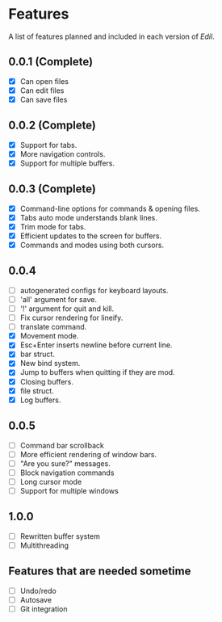 # Features

A list of features planned and included in each version
of *Edil*.

## 0.0.1 (Complete)

- [x] Can open files
- [x] Can edit files
- [x] Can save files

## 0.0.2 (Complete)

- [x] Support for tabs.
- [x] More navigation controls.
- [x] Support for multiple buffers.

## 0.0.3 (Complete)

- [x] Command-line options for commands & opening files.
- [x] Tabs auto mode understands blank lines.
- [x] Trim mode for tabs.
- [x] Efficient updates to the screen for buffers.
- [x] Commands and modes using both cursors.

## 0.0.4

- [ ] autogenerated configs for keyboard layouts.
- [ ] 'all' argument for save.
- [ ] '!' argument for quit and kill.
- [ ] Fix cursor rendering for lineify.
- [ ] translate command.
- [x] Movement mode.
- [x] Esc+Enter inserts newline before current line.
- [x] bar struct.
- [x] New bind system.
- [x] Jump to buffers when quitting if they are mod.
- [x] Closing buffers.
- [x] file struct.
- [x] Log buffers.

## 0.0.5

- [ ] Command bar scrollback
- [ ] More efficient rendering of window bars.
- [ ] "Are you sure?" messages.
- [ ] Block navigation commands
- [ ] Long cursor mode
- [ ] Support for multiple windows

## 1.0.0

- [ ] Rewritten buffer system
- [ ] Multithreading

## Features that are needed sometime

- [ ] Undo/redo
- [ ] Autosave
- [ ] Git integration
